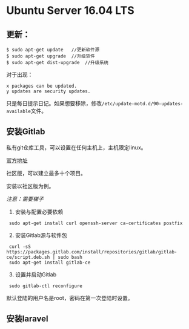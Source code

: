 # Ubuntu Server 16.04 LTS

## 更新：

```
$ sudo apt-get update   //更新软件源
$ sudo apt-get upgrade  //升级软件
$ sudo apt-get dist-upgrade  //升级系统
```

对于出现：

```
x packages can be updated.
y updates are security updates.
```

只是每日提示日记。如果想要移除，修改`/etc/update-motd.d/90-updates-available`文件。

## 安装Gitlab

私有git仓库工具，可以设置在任何主机上，主机限定linux。

[官方地址](https://about.gitlab.com/)

社区版，可以建立最多十个项目。

安装以社区版为例。

_注意：需要梯子_

1. 安装与配置必要依赖

  ```
   sudo apt-get install curl openssh-server ca-certificates postfix
  ```

2. 安装Gitlab源与软件包

  ```
   curl -sS https://packages.gitlab.com/install/repositories/gitlab/gitlab-ce/script.deb.sh | sudo bash
   sudo apt-get install gitlab-ce
  ```

3. 设置并启动Gitlab

  ```
   sudo gitlab-ctl reconfigure
  ```

默认登陆的用户名是root，密码在第一次登陆时设置。

## 安装laravel
